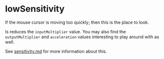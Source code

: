 # lowSensitivity

If the mouse cursor is moving too quickly; then this is the place to look.

Is reduces the `inputMultiplier` value. You may also find the `outputMultiplier` and `acceleration` values interesting to play around with as well.

See [sensitivity.md](https://github.com/ksandom/handWavey/blob/main/docs/user/configuration/sensitivity.md) for more information about this.

